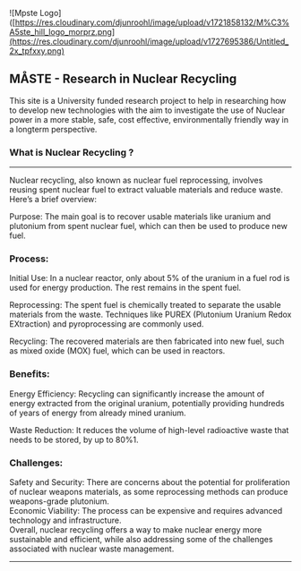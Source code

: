 
![Mpste Logo]([https://res.cloudinary.com/djunroohl/image/upload/v1721858132/M%C3%A5ste_hill_logo_morprz.png](https://res.cloudinary.com/djunroohl/image/upload/v1727695386/Untitled_2x_tpfxxy.png)
## MÅSTE - Research in Nuclear Recycling

This site is a University funded research project to help in researching how 
to develop new technologies with the aim to investigate the use of Nuclear power in a more stable, safe, cost effective, environmentally friendly way
in a longterm perspective.


### What is Nuclear Recycling ?
-----------------
Nuclear recycling, also known as nuclear fuel reprocessing, involves reusing spent nuclear fuel to extract valuable materials and reduce waste. Here’s a brief overview:

Purpose: The main goal is to recover usable materials like uranium and plutonium from spent nuclear fuel, which can then be used to produce new fuel.

### Process:
Initial Use: In a nuclear reactor, only about 5% of the uranium in a fuel rod is used for energy production. The rest remains in the spent fuel.

Reprocessing: The spent fuel is chemically treated to separate the usable materials from the waste. Techniques like PUREX (Plutonium Uranium Redox EXtraction) and pyroprocessing are commonly used.

Recycling: The recovered materials are then fabricated into new fuel, such as mixed oxide (MOX) fuel, which can be used in reactors.
### Benefits:
Energy Efficiency: Recycling can significantly increase the amount of energy extracted from the original uranium, potentially providing hundreds of years of energy from already mined uranium.

Waste Reduction: It reduces the volume of high-level radioactive waste that needs to be stored, by up to 80%1.

### Challenges:

Safety and Security: There are concerns about the potential for proliferation of nuclear weapons materials, 
as some reprocessing methods can produce weapons-grade plutonium.<br>
Economic Viability: The process can be expensive and requires advanced technology and infrastructure.<br>
Overall, nuclear recycling offers a way to make nuclear energy more sustainable and efficient, while also addressing some of the challenges associated with nuclear waste management.

--------------

